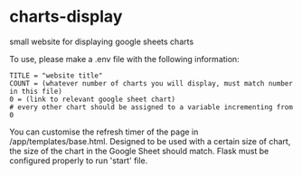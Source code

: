# charts-display
small website for displaying google sheets charts

To use, please make a .env file with the following information:
```
TITLE = "website title"
COUNT = (whatever number of charts you will display, must match number in this file)
0 = (link to relevant google sheet chart)
# every other chart should be assigned to a variable incrementing from 0
```
You can customise the refresh timer of the page in /app/templates/base.html.
Designed to be used with a certain size of chart, the size of the chart in the Google Sheet should match.
Flask must be configured properly to run 'start' file.
